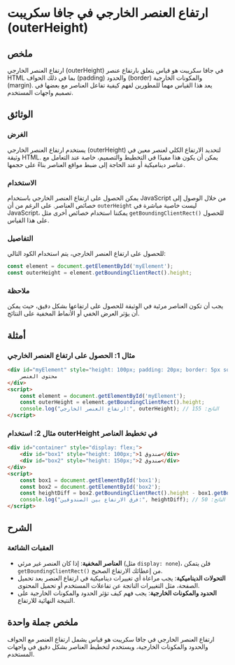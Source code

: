 <!--
Meta Description: # ارتفاع العنصر الخارجي في جافا سكريبت (outerHeight) ## ملخص ارتفاع العنصر الخارجي (outerHeight) في جافا سكريبت هو قياس يتعلق بارتفاع عنصر HTML بما في...
Meta Keywords: العنصر, ارتفاع, على, الخارجي, outerheight
-->

# ارتفاع العنصر الخارجي في جافا سكريبت (outerHeight)

## ملخص
ارتفاع العنصر الخارجي (outerHeight) في جافا سكريبت هو قياس يتعلق بارتفاع عنصر HTML بما في ذلك الحواف (padding) والحدود (border) والمكونات الخارجية (margin). يعد هذا القياس مهماً للمطورين لفهم كيفية تفاعل العناصر مع بعضها في تصميم واجهات المستخدم.

## الوثائق
### الغرض
يستخدم ارتفاع العنصر الخارجي (outerHeight) لتحديد الارتفاع الكلي لعنصر معين في وثيقة HTML. يمكن أن يكون هذا مفيدًا في التخطيط والتصميم، خاصة عند التعامل مع عناصر ديناميكية أو عند الحاجة إلى ضبط مواقع العناصر بناءً على حجمها.

### الاستخدام
يمكن الحصول على ارتفاع العنصر الخارجي باستخدام JavaScript من خلال الوصول إلى خصائص العناصر. على الرغم من أن `outerHeight` ليست خاصية مباشرة في JavaScript، يمكننا استخدام خصائص أخرى مثل `getBoundingClientRect()` للحصول على هذا القياس.

### التفاصيل
للحصول على ارتفاع العنصر الخارجي، يتم استخدام الكود التالي:

```javascript
const element = document.getElementById('myElement');
const outerHeight = element.getBoundingClientRect().height;
```

### ملاحظة
يجب أن تكون العناصر مرئية في الوثيقة للحصول على ارتفاعها بشكل دقيق، حيث يمكن أن يؤثر العرض الخفي أو الأنماط المخفية على النتائج.

## أمثلة
### مثال 1: الحصول على ارتفاع العنصر الخارجي
```html
<div id="myElement" style="height: 100px; padding: 20px; border: 5px solid black; margin: 10px;">
    محتوى العنصر
</div>
<script>
    const element = document.getElementById('myElement');
    const outerHeight = element.getBoundingClientRect().height;
    console.log("ارتفاع العنصر الخارجي:", outerHeight); // الناتج: 155
</script>
```

### مثال 2: استخدام outerHeight في تخطيط العناصر
```html
<div id="container" style="display: flex;">
    <div id="box1" style="height: 100px;">صندوق 1</div>
    <div id="box2" style="height: 150px;">صندوق 2</div>
</div>
<script>
    const box1 = document.getElementById('box1');
    const box2 = document.getElementById('box2');
    const heightDiff = box2.getBoundingClientRect().height - box1.getBoundingClientRect().height;
    console.log("فرق الارتفاع بين الصندوقين:", heightDiff); // الناتج: 50
</script>
```

## الشرح
### العقبات الشائعة
- **العناصر المخفية**: إذا كان العنصر غير مرئي (مثل `display: none`)، فلن يتمكن `getBoundingClientRect()` من إعطائك الارتفاع الصحيح.
- **التحولات الديناميكية**: يجب مراعاة أي تغييرات ديناميكية في ارتفاع العنصر بعد تحميل الصفحة، مثل التغييرات الناتجة عن تفاعلات المستخدم أو تحميل المحتوى.
- **الحدود والمكونات الخارجية**: يجب فهم كيف تؤثر الحدود والمكونات الخارجية على النتيجة النهائية للارتفاع.

## ملخص جملة واحدة
ارتفاع العنصر الخارجي في جافا سكريبت هو قياس يشمل ارتفاع العنصر مع الحواف والحدود والمكونات الخارجية، ويستخدم لتخطيط العناصر بشكل دقيق في واجهات المستخدم.